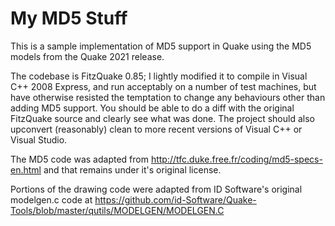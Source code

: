 # My MD5 Stuff

This is a sample implementation of MD5 support in Quake using the MD5 models from the Quake 2021 release.

The codebase is FitzQuake 0.85; I lightly modified it to compile in Visual C++ 2008 Express, and run acceptably on a number of test machines, but have otherwise resisted the temptation to change any behaviours other than adding MD5 support.  You should be able to do a diff with the original FitzQuake source and clearly see what was done.  The project should also upconvert (reasonably) clean to more recent versions of Visual C++ or Visual Studio.

The MD5 code was adapted from http://tfc.duke.free.fr/coding/md5-specs-en.html and that remains under it's original license.

Portions of the drawing code were adapted from ID Software's original modelgen.c code at https://github.com/id-Software/Quake-Tools/blob/master/qutils/MODELGEN/MODELGEN.C

